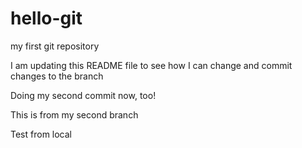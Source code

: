 # hello-git
my first git repository

I am updating this README file to see how I can change and commit changes to the branch

Doing my second commit now, too!

This is from my second branch


Test from local
